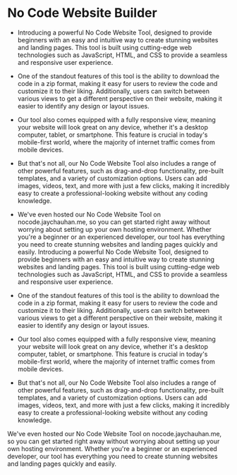 # No Code Website Builder 

* Introducing a powerful No Code Website Tool, designed to provide beginners with an easy and intuitive way to create stunning websites and landing pages. This tool is built using cutting-edge web technologies such as JavaScript, HTML, and CSS to provide a seamless and responsive user experience.

* One of the standout features of this tool is the ability to download the code in a zip format, making it easy for users to review the code and customize it to their liking. Additionally, users can switch between various views to get a different perspective on their website, making it easier to identify any design or layout issues.

* Our tool also comes equipped with a fully responsive view, meaning your website will look great on any device, whether it's a desktop computer, tablet, or smartphone. This feature is crucial in today's mobile-first world, where the majority of internet traffic comes from mobile devices.

* But that's not all, our No Code Website Tool also includes a range of other powerful features, such as drag-and-drop functionality, pre-built templates, and a variety of customization options. Users can add images, videos, text, and more with just a few clicks, making it incredibly easy to create a professional-looking website without any coding knowledge.

* We've even hosted our No Code Website Tool on nocode.jaychauhan.me, so you can get started right away without worrying about setting up your own hosting environment. Whether you're a beginner or an experienced developer, our tool has everything you need to create stunning websites and landing pages quickly and easily.
Introducing a powerful No Code Website Tool, designed to provide beginners with an easy and intuitive way to create stunning websites and landing pages. This tool is built using cutting-edge web technologies such as JavaScript, HTML, and CSS to provide a seamless and responsive user experience.

* One of the standout features of this tool is the ability to download the code in a zip format, making it easy for users to review the code and customize it to their liking. Additionally, users can switch between various views to get a different perspective on their website, making it easier to identify any design or layout issues.

* Our tool also comes equipped with a fully responsive view, meaning your website will look great on any device, whether it's a desktop computer, tablet, or smartphone. This feature is crucial in today's mobile-first world, where the majority of internet traffic comes from mobile devices.

* But that's not all, our No Code Website Tool also includes a range of other powerful features, such as drag-and-drop functionality, pre-built templates, and a variety of customization options. Users can add images, videos, text, and more with just a few clicks, making it incredibly easy to create a professional-looking website without any coding knowledge.

We've even hosted our No Code Website Tool on nocode.jaychauhan.me, so you can get started right away without worrying about setting up your own hosting environment. Whether you're a beginner or an experienced developer, our tool has everything you need to create stunning websites and landing pages quickly and easily.
 
